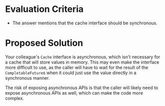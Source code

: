 # Evaluation Criteria

- The answer mentions that the cache interface should be synchronous.

# Proposed Solution

Your colleague's `Cache` interface is asynchronous, which isn't
necessary for a cache that will store values in memory. This may even make the
interface more difficult to use, as the caller will have to wait for the result
of the `CompletableFuture`s when it could just use the value directly in a
synchronous manner.

The risk of exposing asynchronous APIs is that the caller will likely need to
expose asynchronous APIs as well, which can make the code more complex.
